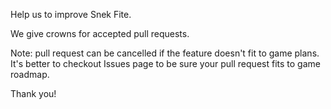 Help us to improve Snek Fite.

We give crowns for accepted pull requests.

Note: pull request can be cancelled if the feature doesn't fit to game plans. It's better to checkout Issues page to be sure your pull request fits to game roadmap.

Thank you!
